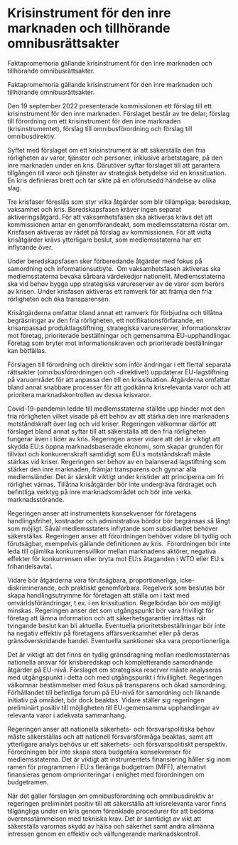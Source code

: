 # Krisinstrument för den inre marknaden och tillhörande omnibusrättsakter

Faktapromemoria gällande krisinstrument för den inre marknaden och tillhörande omnibusrättsakter.

Faktapromemoria gällande krisinstrument för den inre marknaden och tillhörande omnibusrättsakter.

Den 19 september 2022 presenterade kommissionen ett förslag till ett krisinstrument för den inre marknaden. Förslaget består av tre delar; förslag till förordning om ett krisinstrument för den inre marknaden (krisinstrumentet), förslag till omnibusförordning och förslag till omnibusdirektiv.

Syftet med förslaget om ett krisinstrument är att säkerställa den fria rörligheten av varor, tjänster och personer, inklusive arbetstagare, på den inre marknaden under en kris. Därutöver syftar förslaget till att garantera tillgången till varor och tjänster av strategisk betydelse vid en krissituation. En kris definieras brett och tar sikte på en oförutsedd händelse av olika slag.

Tre krisfaser föreslås som styr vilka åtgärder som blir tillämpliga; beredskap, vaksamhet och kris. Beredskapsfasen kräver ingen separat aktiveringsåtgärd. För att vaksamhetsfasen ska aktiveras krävs det att kommissionen antar en genomförandeakt, som medlemsstaterna röstar om. Krisfasen aktiveras av rådet på förslag av kommissionen. För att vidta krisåtgärder krävs ytterligare beslut, som medlemsstaterna har ett inflytande över.

Under beredskapsfasen sker förberedande åtgärder med fokus på samordning och informationsutbyte.  Om vaksamhetsfasen aktiveras ska medlemsstaterna bevaka sårbara värdekedjor nationellt. Medlemsstaterna ska vid behov bygga upp strategiska varureserver av de varor som berörs av krisen. Under krisfasen aktiveras ett ramverk för att främja den fria rörligheten och öka transparensen.

Krisåtgärderna omfattar bland annat ett ramverk för förbjudna och tillåtna begräsningar av den fria rörligheten, ett notifikationsförfarande, en krisanpassad produktlagstiftning, strategiska varureserver, informationskrav mot företag, prioriterade beställningar och gemensamma EU-upphandlingar. Företag som bryter mot informationskraven och prioriterade beställningar kan bötfällas.

Förslagen till förordning och direktiv som inför ändringar i ett flertal separata rättsakter (omnibusförordningen och -direktivet) uppdaterar EU-lagstiftning på varuområdet för att anpassa den till en krissituation. Åtgärderna omfattar bland annat snabbare processer för att godkänna krisrelevanta varor och att prioritera marknadskontrollen av dessa krisvaror.

Covid-19-pandemin ledde till medlemsstaterna ställde upp hinder mot den fria rörligheten vilket visade på ett behov av att stärka den inre marknadens motståndskraft över lag och vid kriser. Regeringen välkomnar därför att förslaget bland annat syftar till att säkerställa att den fria rörligheten fungerar även i tider av kris. Regeringen anser vidare att det är viktigt att skydda EU:s öppna marknadsbaserade ekonomi, som skapar grunden för tillväxt och konkurrenskraft samtidigt som EU:s motståndskraft måste stärkas vid kriser. Regeringen ser behov av en balanserad lagstiftning som stärker den inre marknaden, främjar transparens och gynnar alla medlemsländer. Det är särskilt viktigt under kristider att principerna om fri rörlighet värnas. Tillåtna krisåtgärder bör inte undergräva fördraget och befintliga verktyg på inre marknadsområdet och bör inte verka marknadsstörande.

Regeringen anser att instrumentets konsekvenser för företagens handlingsfrihet, kostnader och administrativa bördor bör begränsas så långt som möjligt. Såväl medlemsstaters inflytande som subsidiaritet behöver säkerställas. Regeringen anser att förordningen behöver vidare bli tydlig och förutsägbar, exempelvis gällande definitionen av kris.  Förordningen bör inte leda till ojämlika konkurrensvillkor mellan marknadens aktörer, negativa effekter för konkurrensen eller bryta mot EU:s åtaganden i WTO eller EU:s frihandelsavtal.

Vidare bör åtgärderna vara förutsägbara, proportionerliga, icke-diskriminerande, och praktiskt genomförbara. Regelverk som beslutas bör skapa handlingsutrymme för företagen att ställa om i takt med omvärldsförändringar, t.ex. i en krissituation. Regelbördan bör om möjligt minskas. Regeringen anser det som utgångspunkt bör vara frivilligt för företag att lämna information och att säkerhetsgarantier inrättas när tvingande beslut kan bli aktuella. Eventuella prioritetsbeställningar bör inte ha negativ effektiv på företagens affärsverksamhet eller på deras gränsöverskridande handel. Eventuella sanktioner ska vara proportionerliga.

Det är viktigt att det finns en tydlig gränsdragning mellan medlemsstaternas nationella ansvar för krisberedskap och kompletterande samordnande åtgärder på EU-nivå. Förslaget om strategiska reserver måste analyseras med utgångspunkt i detta och med utgångspunkt i frivillighet. Regeringen välkomnar bestämmelser med fokus på transparens och ökad samordning. Förhållandet till befintliga forum på EU-nivå för samordning och liknande initiativ på området, bör dock beaktas. Vidare ställer sig regeringen preliminärt positiv till möjligheten till EU-gemensamma upphandlingar av relevanta varor i adekvata sammanhang.

Regeringen anser att nationella säkerhets- och försvarspolitiska behov måste säkerställas och att nationell försvarsförmåga beaktas, samt att ytterligare analys behövs ur ett säkerhets- och försvarspolitiskt perspektiv. Förordningen bör inte skapa stora budgetära konsekvenser för medlemsstaterna. Det är viktigt att instrumentets finansiering håller sig inom ramen för programmen i EU:s fleråriga budgetram (MFF), alternativt finansieras genom omprioriteringar i enlighet med förordningen om budgetramen.

När det gäller förslagen om omnibusförordning och omnibusdirektiv är regeringen preliminärt positiv till att säkerställa att krisrelevanta varor finns tillgängliga under en kris genom förenklade procedurer för att bedöma överensstämmelsen med tekniska krav. Det är samtidigt av vikt att säkerställa varornas skydd av hälsa och säkerhet samt andra allmänna intressen genom en effektiv och välfungerande marknadskontroll.
